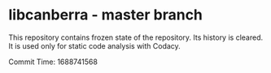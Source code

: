 # libcanberra - master branch

This repository contains frozen state of the repository.
Its history is cleared. It is used only for static code
analysis with Codacy.

Commit Time: 1688741568